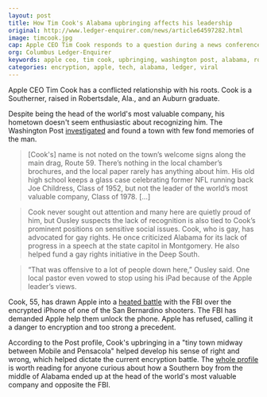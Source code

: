 ```yaml
---
layout: post
title: How Tim Cook's Alabama upbringing affects his leadership
original: http://www.ledger-enquirer.com/news/article64597282.html
image: timcook.jpg
cap: Apple CEO Tim Cook responds to a question during a news conference in New York. Apple Inc. on Thursday asked a federal magistrate to reverse her order that the company help the FBI hack into a locked iPhone, accusing the federal government of seeking “dangerous power” through the courts. (Richard Drew - AP)
org: Columbus Ledger-Enquirer
keywords: apple ceo, tim cook, upbringing, washington post, alabama, robertsdale
categories: encryption, apple, tech, alabama, ledger, viral
---
```


Apple CEO Tim Cook has a conflicted relationship with his roots. Cook is a Southerner, raised in Robertsdale, Ala., and an Auburn graduate.

<!--break-->

Despite being the head of the world's most valuable company, his hometown doesn't seem enthusiastic about recognizing him. The Washington Post [investigated](https://www.washingtonpost.com/news/the-switch/wp/2016/03/07/in-rural-alabama-the-activist-roots-of-apples-tim-cook/?tid=sm_tw) and found a town with few fond memories of the man.

> [Cook's] name is not noted on the town’s welcome signs along the main drag, Route 59. There’s nothing in the local chamber’s brochures, and the local paper rarely has anything about him. His old high school keeps a glass case celebrating former NFL running back Joe Childress, Class of 1952, but not the leader of the world’s most valuable company, Class of 1978. [...]

> Cook never sought out attention and many here are quietly proud of him, but Ousley suspects the lack of recognition is also tied to Cook’s prominent positions on sensitive social issues. Cook, who is gay, has advocated for gay rights. He once criticized Alabama for its lack of progress in a speech at the state capitol in Montgomery. He also helped fund a gay rights initiative in the Deep South.

> “That was offensive to a lot of people down here,” Ousley said. One local pastor even vowed to stop using his iPad because of the Apple leader’s views.

Cook, 55, has drawn Apple into a [heated battle](http://www.ledger-enquirer.com/news/nation-world/national/article63826002.html) with the FBI over the encrypted iPhone of one of the San Bernardino shooters. The FBI has demanded Apple help them unlock the phone. Apple has refused, calling it a danger to encryption and too strong a precedent.

According to the Post profile, Cook's upbringing in a "tiny town midway between Mobile and Pensacola" helped develop his sense of right and wrong, which helped dictate the current encryption battle. The [whole profile](https://www.washingtonpost.com/news/the-switch/wp/2016/03/07/in-rural-alabama-the-activist-roots-of-apples-tim-cook/?tid=sm_tw) is worth reading for anyone curious about how a Southern boy from the middle of Alabama ended up at the head of the world's most valuable company and opposite the FBI.